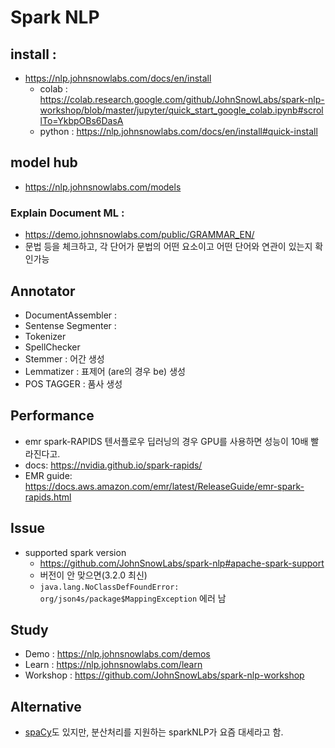 # Spark NLP

## install : 
- https://nlp.johnsnowlabs.com/docs/en/install
  - colab : https://colab.research.google.com/github/JohnSnowLabs/spark-nlp-workshop/blob/master/jupyter/quick_start_google_colab.ipynb#scrollTo=YkbpOBs6DasA
  - python : https://nlp.johnsnowlabs.com/docs/en/install#quick-install

## model hub 
- https://nlp.johnsnowlabs.com/models

### Explain Document ML : 
- https://demo.johnsnowlabs.com/public/GRAMMAR_EN/
- 문법 등을 체크하고, 각 단어가 문법의 어떤 요소이고 어떤 단어와 연관이 있는지 확인가능

## Annotator
- DocumentAssembler :
- Sentense Segmenter :
- Tokenizer
- SpellChecker
- Stemmer : 어간 생성
- Lemmatizer : 표제어 (are의 경우 be) 생성
- POS TAGGER : 품사 생성

## Performance
- emr spark-RAPIDS 텐서플로우 딥러닝의 경우 GPU를 사용하면 성능이 10배 빨라진다고.
- docs: https://nvidia.github.io/spark-rapids/
- EMR guide: https://docs.aws.amazon.com/emr/latest/ReleaseGuide/emr-spark-rapids.html


## Issue
- supported spark version
  - https://github.com/JohnSnowLabs/spark-nlp#apache-spark-support
  - 버전이 안 맞으면(3.2.0 최신) 
  - `java.lang.NoClassDefFoundError: org/json4s/package$MappingException` 에러 남

## Study
- Demo : https://nlp.johnsnowlabs.com/demos
- Learn : https://nlp.johnsnowlabs.com/learn
- Workshop : https://github.com/JohnSnowLabs/spark-nlp-workshop

## Alternative
- [spaCy](https://spacy.io/)도 있지만, 분산처리를 지원하는 sparkNLP가 요즘 대세라고 함.
